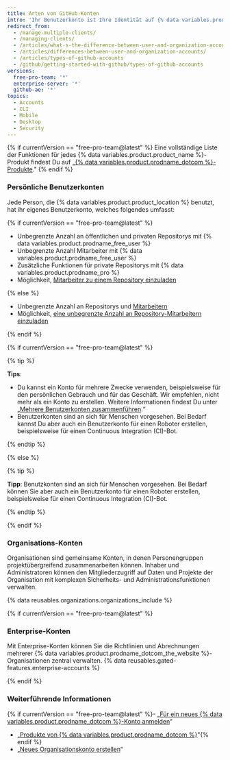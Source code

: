 ```yaml
---
title: Arten von GitHub-Konten
intro: 'Ihr Benutzerkonto ist Ihre Identität auf {% data variables.product.product_location %}. Dein Benutzerkonto kann Mitglied einer beliebigen Anzahl von Organisationen sein.{% if currentVersion == "free-pro-team@latest" %} Organisationen können zu Enterprise-Konten gehören.{% endif %}'
redirect_from:
  - /manage-multiple-clients/
  - /managing-clients/
  - /articles/what-s-the-difference-between-user-and-organization-accounts/
  - /articles/differences-between-user-and-organization-accounts/
  - /articles/types-of-github-accounts
  - /github/getting-started-with-github/types-of-github-accounts
versions:
  free-pro-team: '*'
  enterprise-server: '*'
  github-ae: '*'
topics:
  - Accounts
  - CLI
  - Mobile
  - Desktop
  - Security
---
```


{% if currentVersion == "free-pro-team@latest" %}
Eine vollständige Liste der Funktionen für jedes {% data variables.product.product_name %}-Produkt findest Du auf „[{% data variables.product.prodname_dotcom %}-Produkte](/github/getting-started-with-github/githubs-products)."
{% endif %}

### Persönliche Benutzerkonten

Jede Person, die {% data variables.product.product_location %} benutzt, hat ihr eigenes Benutzerkonto, welches folgendes umfasst:

{% if currentVersion == "free-pro-team@latest" %}

- Unbegrenzte Anzahl an öffentlichen und privaten Repositorys mit {% data variables.product.prodname_free_user %}
- Unbegrenzte Anzahl Mitarbeiter mit {% data variables.product.prodname_free_user %}
- Zusätzliche Funktionen für private Repositorys mit {% data variables.product.prodname_pro %}
- Möglichkeit, [Mitarbeiter zu einem Repository einzuladen](/articles/inviting-collaborators-to-a-personal-repository)

{% else %}

- Unbegrenzte Anzahl an Repositorys und [Mitarbeitern](/articles/permission-levels-for-a-user-account-repository)
- Möglichkeit, [eine unbegrenzte Anzahl an Repository-Mitarbeitern einzuladen](/articles/inviting-collaborators-to-a-personal-repository)

{% endif %}

{% if currentVersion == "free-pro-team@latest" %}

{% tip %}

**Tips**:

- Du kannst ein Konto für mehrere Zwecke verwenden, beispielsweise für den persönlichen Gebrauch und für das Geschäft. Wir empfehlen, nicht mehr als ein Konto zu erstellen. Weitere Informationen findest Du unter „[Mehrere Benutzerkonten zusammenführen](/articles/merging-multiple-user-accounts).“
- Benutzerkonten sind an sich für Menschen vorgesehen. Bei Bedarf kannst Du aber auch ein Benutzerkonto für einen Roboter erstellen, beispielsweise für einen Continuous Integration (CI)-Bot.

{% endtip %}

{% else %}

{% tip %}

**Tipp**: Benutzkonten sind an sich für Menschen vorgesehen. Bei Bedarf können Sie aber auch ein Benutzerkonto für einen Roboter erstellen, beispielsweise für einen Continuous Integration (CI)-Bot.

{% endtip %}

{% endif %}

### Organisations-Konten

Organisationen sind gemeinsame Konten, in denen Personengruppen projektübergreifend zusammenarbeiten können. Inhaber und Administratoren können den Mitgliederzugriff auf Daten und Projekte der Organisation mit komplexen Sicherheits- und Administrationsfunktionen verwalten.

{% data reusables.organizations.organizations_include %}

{% if currentVersion == "free-pro-team@latest" %}

### Enterprise-Konten

Mit Enterprise-Konten können Sie die Richtlinien und Abrechnungen mehrerer {% data variables.product.prodname_dotcom_the_website %}-Organisationen zentral verwalten. {% data reusables.gated-features.enterprise-accounts %}

{% endif %}

### Weiterführende Informationen

{% if currentVersion == "free-pro-team@latest" %}- „[Für ein neues {% data variables.product.prodname_dotcom %}-Konto anmelden](/articles/signing-up-for-a-new-github-account)“
- „[Produkte von {% data variables.product.prodname_dotcom %}](/articles/githubs-products)"{% endif %}
- „[Neues Organisationskonto erstellen](/articles/creating-a-new-organization-account)“
